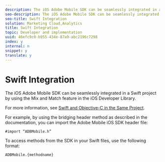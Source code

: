 ```yaml
---
description: The iOS Adobe Mobile SDK can be seamlessly integrated in a Swift project by using the Mix and Match feature in the iOS Developer Library.
seo-description: The iOS Adobe Mobile SDK can be seamlessly integrated in a Swift project by using the Mix and Match feature in the iOS Developer Library.
seo-title: Swift Integration
solution: Marketing Cloud,Analytics
title: Swift Integration
topic: Developer and implementation
uuid: 46efc9c0-b955-434e-87a9-abc2196c7298
index: y
internal: n
snippet: y
translate: y
---
```


# Swift Integration

The iOS Adobe Mobile SDK can be seamlessly integrated in a Swift project by using the Mix and Match feature in the iOS Developer Library.

For more information, see [Swift and Objective-C in the Same Project](https://developer.apple.com/library/ios/documentation/Swift/Conceptual/BuildingCocoaApps/MixandMatch.html).

For example, by using the bridging header method as described in the documentation, you can import the Adobe Mobile iOS SDK header file:

```
#import “ADBMobile.h”
```

To access methods from the SDK in your Swift files, use the following format:

```
ADBMobile.{methodname}
```

